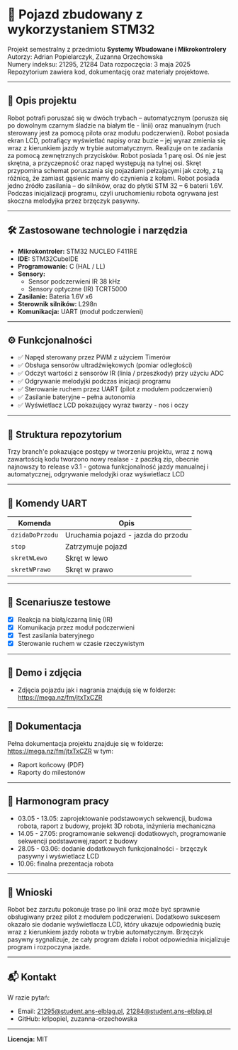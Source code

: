# 🚗 Pojazd zbudowany z wykorzystaniem STM32

Projekt semestralny z przedmiotu **Systemy Wbudowane i Mikrokontrolery**  
Autorzy: Adrian Popielarczyk, Zuzanna Orzechowska   
Numery indeksu: 21295, 21284 
Data rozpoczęcia: 3 maja 2025
Repozytorium zawiera kod, dokumentację oraz materiały projektowe.

---

## 📌 Opis projektu

Robot potrafi poruszać się w dwóch trybach – automatycznym (porusza się po dowolnym czarnym śladzie na białym tle - linii) oraz manualnym (ruch sterowany jest za pomocą pilota oraz modułu podczerwieni). Robot posiada ekran LCD, potrafiący wyświetlać napisy oraz buzie – jej wyraz zmienia się wraz z kierunkiem jazdy w trybie automatycznym. Realizuje on te zadania za pomocą zewnętrznych przycisków. Robot posiada 1 parę osi. Oś nie jest skrętna, a przyczepność oraz napęd występują na tylnej osi. Skręt przypomina schemat poruszania się pojazdami pełzającymi jak czołg, z tą różnicą, że zamiast gąsienic mamy do czynienia z kołami. Robot posiada jedno źródło zasilania – do silników, oraz do płytki STM 32 – 6 baterii 1.6V. Podczas inicjalizacji programu, czyli uruchomieniu robota ogrywana jest skoczna melodyjka przez brzęczyk pasywny.

---

## 🛠️ Zastosowane technologie i narzędzia

- **Mikrokontroler:** STM32 NUCLEO F411RE
- **IDE:** STM32CubeIDE
- **Programowanie:** C (HAL / LL)
- **Sensory:**
  - Sensor podczerwieni IR 38 kHz
  - Sensory optyczne (IR) TCRT5000
- **Zasilanie:**  Bateria 1.6V x6
- **Sterownik silników:** L298n
- **Komunikacja:** UART (moduł podczerwieni)

---

## ⚙️ Funkcjonalności

- ✅ Napęd sterowany przez PWM z użyciem Timerów
- ✅ Obsługa sensorów ultradźwiękowych (pomiar odległości)
- ✅ Odczyt wartości z sensorów IR (linia / przeszkody) przy użyciu ADC
- ✅ Odgrywanie melodyjki podczas inicjacji programu
- ✅ Sterowanie ruchem przez UART (pilot z modułem podczerwieni)
- ✅ Zasilanie bateryjne – pełna autonomia
- ✅ Wyświetlacz LCD pokazujący wyraz twarzy - nos i oczy

---

## 📁 Struktura repozytorium
Trzy branch'e pokazujące postępy w tworzeniu projektu, wraz z nową zawartością kodu tworzono nowy realase - z paczką zip, obecnie najnowszy to release v3.1 - gotowa funkcjonalność jazdy manualnej i automatycznej, odgrywanie melodyjki oraz wyświetlacz LCD

---

## 🔌 Komendy UART

| Komenda         | Opis                               |
|-----------------|------------------------------------|
| `dzidaDoPrzodu` | Uruchamia pojazd - jazda do przodu |
| `stop`          | Zatrzymuje pojazd                  |
| `skretWLewo`    | Skręt w lewo                       |
| `skretWPrawo`   | Skręt w prawo                      |

---

## 🧪 Scenariusze testowe

- [x] Reakcja na białą/czarną linię (IR)
- [x] Komunikacja przez moduł podczerwieni
- [x] Test zasilania bateryjnego
- [x] Sterowanie ruchem w czasie rzeczywistym

---

## 📸 Demo i zdjęcia

- Zdjęcia pojazdu jak i nagrania znajdują się w folderze:
https://mega.nz/fm/jtxTxCZR

---

## 📄 Dokumentacja

Pełna dokumentacja projektu znajduje się w folderze:
https://mega.nz/fm/jtxTxCZR
w tym:
- Raport końcowy (PDF)
- Raporty do milestonów

---

## 📅 Harmonogram pracy

- 03.05 - 13.05: zaprojektowanie podstawowych sekwencji, budowa robota, raport z budowy,  projekt 3D robota, inżynieria
mechaniczna
- 14.05 - 27.05:  programowanie sekwencji dodatkowych, programowanie sekwencji podstawowej,raport z budowy 
- 28.05 - 03.06: dodanie dodatkowych funkcjonalności - brzęczyk pasywny i wyświetlacz LCD
- 10.06: finalna prezentacja robota

---

## 🧠 Wnioski

Robot bez zarzutu pokonuje trase po linii oraz może być sprawnie obsługiwany przez pilot z modułem podczerwieni. Dodatkowo sukcesem okazało sie dodanie wyświetlacza LCD, który ukazuje odpowiednią buzię wraz z kierunkiem jazdy robota w trybie automatycznym. Brzęczyk pasywny sygnalizuje, że cały program działa i robot odpowiednia inicjalizuje program i rozpoczyna jazde.

---

## 📬 Kontakt

W razie pytań:
- Email: 21295@student.ans-elblag.pl, 21284@student.ans-elblag.pl
- GitHub: krlpopiel, zuzanna-orzechowska

---

**Licencja:** MIT  
